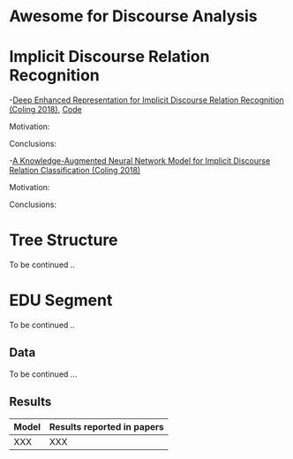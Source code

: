 # Awesome for Discourse Analysis

# Implicit Discourse Relation Recognition

-[Deep Enhanced Representation for Implicit Discourse Relation Recognition (Coling 2018)](https://aclweb.org/anthology/papers/C/C18/C18-1048/), [Code](https://github.com/hxbai/Deep_Enhanced_Repr_for_IDRR)

Motivation:

Conclusions:

-[A Knowledge-Augmented Neural Network Model for Implicit Discourse Relation Classification (Coling 2018)](https://aclweb.org/anthology/papers/C/C18/C18-1049/)

Motivation:

Conclusions:

# Tree Structure

To be continued ..

# EDU Segment 

To be continued ..

## Data

To be continued ...


## Results
Model          | Results reported in papers  
------------   | -------------               
XXX            | XXX                         
